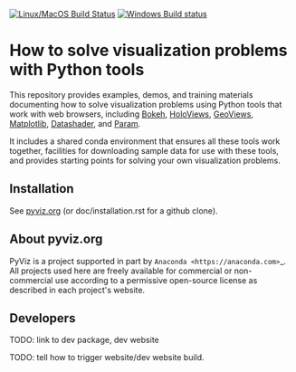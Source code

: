 [![Linux/MacOS Build
Status](https://travis-ci.org/pyviz/pyviz.svg?branch=master)](https://travis-ci.org/pyviz/pyviz)
[![Windows Build
status](https://ci.appveyor.com/api/projects/status/7xhtku2yjux40hwq/branch/master?svg=true)](https://ci.appveyor.com/project/pyviz/pyviz/branch/master)
	     
# How to solve visualization problems with Python tools

This repository provides examples, demos, and training materials
documenting how to solve visualization problems using Python
tools that work with web browsers, including
[Bokeh](https://bokeh.pydata.org),
[HoloViews](https://holoviews.org),
[GeoViews](http://geoviews.org),
[Matplotlib](https://matplotlib.org),
[Datashader](https://github.com/bokeh/datashader), and
[Param](https://github.com/ioam/param).

It includes a shared conda environment that ensures all these tools work together,
facilities for downloading sample data for use with these tools, and provides
starting points for solving your own visualization problems.


## Installation

See [pyviz.org](http://pyviz.org/installation.html) (or doc/installation.rst for a github clone).


## About pyviz.org

PyViz is a project supported in part by `Anaconda <https://anaconda.com>`_.
All projects used here are freely available for commercial or
non-commercial use according to a permissive open-source license as
described in each project's website.

## Developers

TODO: link to dev package, dev website

TODO: tell how to trigger website/dev website build.


